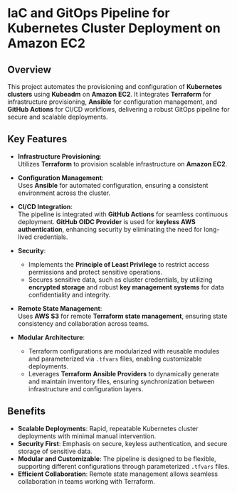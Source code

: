 # IaC and GitOps Pipeline for Kubernetes Cluster Deployment on Amazon EC2   

## Overview

This project automates the provisioning and configuration of **Kubernetes clusters** using **Kubeadm** on **Amazon EC2**. It integrates **Terraform** for infrastructure provisioning, **Ansible** for configuration management, and **GitHub Actions** for CI/CD workflows, delivering a robust GitOps pipeline for secure and scalable deployments.

## Key Features

- **Infrastructure Provisioning**:  
  Utilizes **Terraform** to provision scalable infrastructure on **Amazon EC2**.

- **Configuration Management**:  
  Uses **Ansible** for automated configuration, ensuring a consistent environment across the cluster.

- **CI/CD Integration**:  
  The pipeline is integrated with **GitHub Actions** for seamless continuous deployment. **GitHub OIDC Provider** is used for **keyless AWS authentication**, enhancing security by eliminating the need for long-lived credentials.

- **Security**:  
  - Implements the **Principle of Least Privilege** to restrict access permissions and protect sensitive operations.
  - Secures sensitive data, such as cluster credentials, by utilizing **encrypted storage** and robust **key management systems** for data confidentiality and integrity.

- **Remote State Management**:  
  Uses **AWS S3** for remote **Terraform state management**, ensuring state consistency and collaboration across teams.

- **Modular Architecture**:  
  - Terraform configurations are modularized with reusable modules and parameterized via `.tfvars` files, enabling customizable deployments.
  - Leverages **Terraform Ansible Providers** to dynamically generate and maintain inventory files, ensuring synchronization between infrastructure and configuration layers.

## Benefits

- **Scalable Deployments**: Rapid, repeatable Kubernetes cluster deployments with minimal manual intervention.  
- **Security First**: Emphasis on secure, keyless authentication, and secure storage of sensitive data.
- **Modular and Customizable**: The pipeline is designed to be flexible, supporting different configurations through parameterized `.tfvars` files.
- **Efficient Collaboration**: Remote state management allows seamless collaboration in teams working with Terraform.
